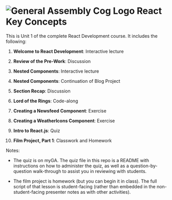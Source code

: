 # ![General Assembly Cog Logo](https://ga-dash.s3.amazonaws.com/production/assets/logo-9f88ae6c9c3871690e33280fcf557f33.png)  React Key Concepts

This is Unit 1 of the complete React Development course. It includes the following:

1) **Welcome to React Development**: Interactive lecture

2) **Review of the Pre-Work**: Discussion 

3) **Nested Components**: Interactive lecture 

4) **Nested Components**: Continuation of Blog Project

5) **Section Recap**: Discussion

6) **Lord of the Rings**: Code-along

7) **Creating a Newsfeed Component**: Exercise

8) **Creating a WeatherIcons Component**: Exercise

9) **Intro to React.js**: Quiz

9) **Film Project, Part 1**: Classwork and Homework

Notes:

- The quiz is on myGA. The quiz file in this repo is a README with instructions on how to administer the quiz, as well as a question-by-question walk-through to assist you in reviewing with students.

- The film project is homework (but you can begin it in class). The full script of that lesson is student-facing (rather than embedded in the non-student-facing presenter notes as with other activities).
